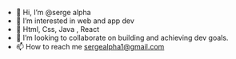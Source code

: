 - 👋 Hi, I’m @serge alpha
- 👀 I’m interested in web and app dev
- 🌱 Html, Css, Java , React
- 💞️ I’m looking to collaborate on building and achieving dev goals. 
- 📫 How to reach me sergealpha1@gmail.com

<!---
swish-4/swish-4 is a ✨ special ✨ repository because its `README.md` (this file) appears on your GitHub profile.
You can click the Preview link to take a look at your changes.
--->
